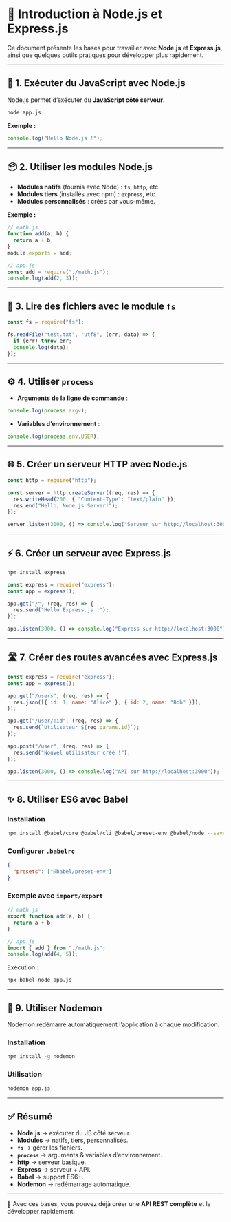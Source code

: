 # 📘 Introduction à Node.js et Express.js

Ce document présente les bases pour travailler avec **Node.js** et **Express.js**, ainsi que quelques outils pratiques pour développer plus rapidement.

---

## 🚀 1. Exécuter du JavaScript avec Node.js

Node.js permet d’exécuter du **JavaScript côté serveur**.

```bash
node app.js
```

**Exemple :**

```js
console.log("Hello Node.js !");
```

---

## 📦 2. Utiliser les modules Node.js

* **Modules natifs** (fournis avec Node) : `fs`, `http`, etc.
* **Modules tiers** (installés avec npm) : `express`, etc.
* **Modules personnalisés** : créés par vous-même.

**Exemple :**

```js
// math.js
function add(a, b) {
  return a + b;
}
module.exports = add;

// app.js
const add = require("./math.js");
console.log(add(2, 3));
```

---

## 📂 3. Lire des fichiers avec le module `fs`

```js
const fs = require("fs");

fs.readFile("test.txt", "utf8", (err, data) => {
  if (err) throw err;
  console.log(data);
});
```

---

## ⚙️ 4. Utiliser `process`

* **Arguments de la ligne de commande** :

```js
console.log(process.argv);
```

* **Variables d’environnement** :

```js
console.log(process.env.USER);
```

---

## 🌐 5. Créer un serveur HTTP avec Node.js

```js
const http = require("http");

const server = http.createServer((req, res) => {
  res.writeHead(200, { "Content-Type": "text/plain" });
  res.end("Hello, Node.js Server!");
});

server.listen(3000, () => console.log("Serveur sur http://localhost:3000"));
```

---

## ⚡ 6. Créer un serveur avec Express.js

```bash
npm install express
```

```js
const express = require("express");
const app = express();

app.get("/", (req, res) => {
  res.send("Hello Express.js !");
});

app.listen(3000, () => console.log("Express sur http://localhost:3000"));
```

---

## 🛣️ 7. Créer des routes avancées avec Express.js

```js
const express = require("express");
const app = express();

app.get("/users", (req, res) => {
  res.json([{ id: 1, name: "Alice" }, { id: 2, name: "Bob" }]);
});

app.get("/user/:id", (req, res) => {
  res.send(`Utilisateur ${req.params.id}`);
});

app.post("/user", (req, res) => {
  res.send("Nouvel utilisateur créé !");
});

app.listen(3000, () => console.log("API sur http://localhost:3000"));
```

---

## ✨ 8. Utiliser ES6 avec Babel

### Installation

```bash
npm install @babel/core @babel/cli @babel/preset-env @babel/node --save-dev
```

### Configurer `.babelrc`

```json
{
  "presets": ["@babel/preset-env"]
}
```

### Exemple avec `import/export`

```js
// math.js
export function add(a, b) {
  return a + b;
}

// app.js
import { add } from "./math.js";
console.log(add(4, 5));
```

Exécution :

```bash
npx babel-node app.js
```

---

## 🔄 9. Utiliser Nodemon

Nodemon redémarre automatiquement l’application à chaque modification.

### Installation

```bash
npm install -g nodemon
```

### Utilisation

```bash
nodemon app.js
```

---

## ✅ Résumé

* **Node.js** → exécuter du JS côté serveur.
* **Modules** → natifs, tiers, personnalisés.
* **`fs`** → gérer les fichiers.
* **`process`** → arguments & variables d’environnement.
* **http** → serveur basique.
* **Express** → serveur + API.
* **Babel** → support ES6+.
* **Nodemon** → redémarrage automatique.

---

🚀 Avec ces bases, vous pouvez déjà créer une **API REST complète** et la développer rapidement.

